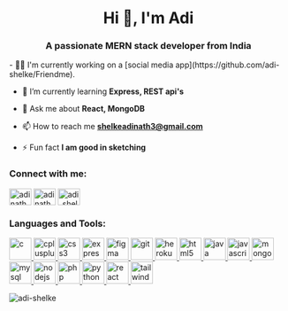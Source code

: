 <h1 align="center">Hi 👋, I'm Adi</h1>
<h3 align="center">A passionate MERN stack developer from India</h3>
- 👩‍💻 I'm currently working on a [social media app](https://github.com/adi-shelke/Friendme).

- 🌱 I’m currently learning **Express, REST api's**

- 💬 Ask me about **React, MongoDB**

- 📫 How to reach me **shelkeadinath3@gmail.com**

- ⚡ Fun fact **I am good in sketching**

<h3 align="left">Connect with me:</h3>
<p align="left">
<a href="https://linkedin.com/in/adinath shelke" target="blank"><img align="center" src="https://img.icons8.com/color/256/linkedin-circled.png" alt="adinath shelke" height="30" width="40" /></a>
<a href="https://fb.com/adinath baliram shelke" target="blank"><img align="center" src="https://img.icons8.com/fluency/256/facebook-new.png" alt="adinath baliram shelke" height="30" width="40" /></a>
<a href="https://instagram.com/adi_shelke_07" target="blank"><img align="center" src="https://img.icons8.com/fluency/256/instagram-new.png" alt="adi_shelke_07" height="30" width="40" /></a>
</p>

<h3 align="left">Languages and Tools:</h3>
<p align="left"> <a href="https://www.cprogramming.com/" target="_blank" rel="noreferrer"> <img src="https://camo.githubusercontent.com/6be850495a1cbd34654d88bdece00b7851b105f7038e757ed71158c6011e54fb/68747470733a2f2f696d672e69636f6e73382e636f6d2f636f6c6f722f3235362f632d70726f6772616d6d696e672e706e67" alt="c" width="40" height="40"/> </a> <a href="https://www.w3schools.com/cpp/" target="_blank" rel="noreferrer"> <img src="https://img.icons8.com/fluency/256/c-plus-plus-logo.png" alt="cplusplus" width="40" height="40"/> </a> <a href="https://www.w3schools.com/css/" target="_blank" rel="noreferrer"> <img src="https://img.icons8.com/color/256/css3.png" alt="css3" width="40" height="40"/> </a> <a href="https://expressjs.com" target="_blank" rel="noreferrer"> <img src="https://img.icons8.com/office/256/express-js.png" alt="express" width="40" height="40"/> </a> <a href="https://www.figma.com/" target="_blank" rel="noreferrer"> <img src="https://www.vectorlogo.zone/logos/figma/figma-icon.svg" alt="figma" width="40" height="40"/> </a> <a href="https://git-scm.com/" target="_blank" rel="noreferrer"> <img src="https://www.vectorlogo.zone/logos/git-scm/git-scm-icon.svg" alt="git" width="40" height="40"/> </a> <a href="https://heroku.com" target="_blank" rel="noreferrer"> <img src="https://www.vectorlogo.zone/logos/heroku/heroku-icon.svg" alt="heroku" width="40" height="40"/> </a> <a href="https://www.w3.org/html/" target="_blank" rel="noreferrer"> <img src="https://img.icons8.com/color/256/html-5.png" alt="html5" width="40" height="40"/> </a> <a href="https://www.java.com" target="_blank" rel="noreferrer"> <img src="https://img.icons8.com/color/256/java-coffee-cup-logo.png" alt="java" width="40" height="40"/> </a> <a href="https://developer.mozilla.org/en-US/docs/Web/JavaScript" target="_blank" rel="noreferrer"> <img src="https://img.icons8.com/color/256/javascript.png" alt="javascript" width="40" height="40"/> </a> <a href="https://www.mongodb.com/" target="_blank" rel="noreferrer"> <img src="https://img.icons8.com/external-tal-revivo-filled-tal-revivo/256/external-mongodb-a-cross-platform-document-oriented-database-program-logo-filled-tal-revivo.png" alt="mongodb" width="40" height="40"/> </a> <a href="https://www.mysql.com/" target="_blank" rel="noreferrer"> <img src="https://img.icons8.com/color/256/mysql-logo.png" alt="mysql" width="40" height="40"/> </a> <a href="https://nodejs.org" target="_blank" rel="noreferrer"> <img src="https://img.icons8.com/color/256/nodejs.png" alt="nodejs" width="40" height="40"/> </a>  <a href="https://www.php.net" target="_blank" rel="noreferrer"> <img src="https://img.icons8.com/officel/256/php-logo.png" alt="php" width="40" height="40"/> </a> <a href="https://www.python.org" target="_blank" rel="noreferrer"> <img src="https://img.icons8.com/color/256/python.png" alt="python" width="40" height="40"/> </a> <a href="https://reactjs.org/" target="_blank" rel="noreferrer"> <img src="https://img.icons8.com/color/256/react-native.png" alt="react" width="40" height="40"/> </a> <a href="https://tailwindcss.com/" target="_blank" rel="noreferrer"> <img src="https://www.vectorlogo.zone/logos/tailwindcss/tailwindcss-icon.svg" alt="tailwind" width="40" height="40"/> </a> </p>

<p><img align="center" src="https://github-readme-streak-stats.herokuapp.com/?user=adi-shelke&" alt="adi-shelke" /></p>
